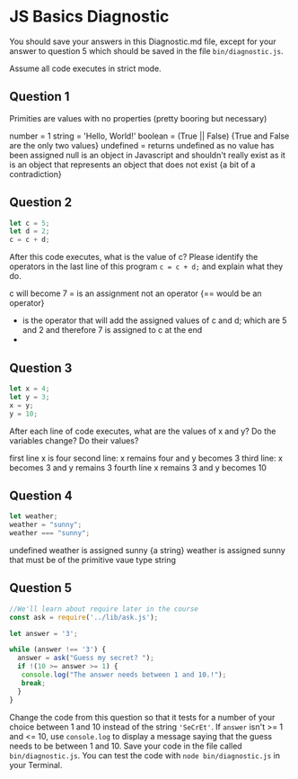 # JS Basics Diagnostic

You should save your answers in this Diagnostic.md file, except for your answer to
question 5 which should be saved in the file `bin/diagnostic.js`.

Assume all code executes in strict mode.

## Question 1

Primities are values with no properties (pretty booring but necessary)

number = 1
string = 'Hello, World!'
boolean = (True || False) {True and False are the only two values}
undefined =
  returns undefined as no value has been assigned
null is an object in Javascript and shouldn't really exist as it is an object that represents an object that does not exist {a bit of a contradiction}


## Question 2

```js
let c = 5;
let d = 2;
c = c + d;

```

After this code executes, what is the value of c?  Please identify the operators in the last line of this program `c = c + d;` and explain what they do.

c will become 7
  = is an assignment not an operator {== would be an operator}
  + is the operator that will add the assigned values of c and d; which are 5 and 2 and therefore 7 is assigned to c at the end
  +
## Question 3

```js
let x = 4;
let y = 3;
x = y;
y = 10;
```

After each line of code executes, what are the values of x and y?  Do the variables change?  Do their values?

first line x is four
second line: x remains four and y becomes 3
third line: x becomes 3 and y remains 3
fourth line x remains 3 and y becomes 10


## Question 4

```js
let weather;
weather = "sunny";
weather === "sunny";
```

undefined
weather is assigned sunny {a string}
weather is assigned sunny that must be of the primitive vaue type string

## Question 5

```js
//We'll learn about require later in the course
const ask = require('../lib/ask.js');

let answer = '3';

while (answer !== '3') {
  answer = ask("Guess my secret? ");
  if !(10 >= answer >= 1) {
   console.log("The answer needs between 1 and 10.!");
   break;
  }
}
```

Change the code from this question so that it tests for a number of your choice
between 1 and 10 instead of the string `'SeCrEt'`.  If `answer` isn't >= 1 and
<= 10, use `console.log` to display a message saying that the guess needs to
be between 1 and 10.  Save your code in the file called `bin/diagnostic.js`.
You can test the code with `node bin/diagnostic.js` in your Terminal.

